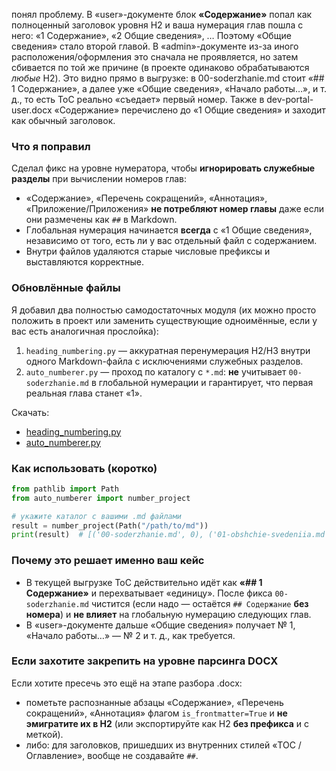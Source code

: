 понял проблему. В «user»-документе блок **«Содержание»** попал как полноценный заголовок уровня H2 и ваша нумерация глав пошла с него: «1 Содержание», «2 Общие сведения», … Поэтому «Общие сведения» стало второй главой. В «admin»-документе из-за иного расположения/оформления это сначала не проявляется, но затем сбивается по той же причине (в проекте одинаково обрабатываются *любые* H2). Это видно прямо в выгрузке: в 00-soderzhanie.md стоит «## 1 Содержание», а далее уже «Общие сведения», «Начало работы…», и т. д., то есть ToC реально «съедает» первый номер.  Также в dev-portal-user.docx «Содержание» перечислено до «1 Общие сведения» и заходит как обычный заголовок.

### Что я поправил

Сделал фикс на уровне нумератора, чтобы **игнорировать служебные разделы** при вычислении номеров глав:

* «Содержание», «Перечень сокращений», «Аннотация», «Приложение/Приложения» **не потребляют номер главы** даже если они размечены как `##` в Markdown.
* Глобальная нумерация начинается **всегда** с «1 Общие сведения», независимо от того, есть ли у вас отдельный файл с содержанием.
* Внутри файлов удаляются старые числовые префиксы и выставляются корректные.

### Обновлённые файлы

Я добавил два полностью самодостаточных модуля (их можно просто положить в проект или заменить существующие одноимённые, если у вас есть аналогичная прослойка):

1. `heading_numbering.py` — аккуратная перенумерация H2/H3 внутри одного Markdown-файла c исключениями служебных разделов.
2. `auto_numberer.py` — проход по каталогу с `*.md`: **не** учитывает `00-soderzhanie.md` в глобальной нумерации и гарантирует, что первая реальная глава станет «1».

Скачать:

* [heading\_numbering.py](sandbox:/mnt/data/heading_numbering.py)
* [auto\_numberer.py](sandbox:/mnt/data/auto_numberer.py)

### Как использовать (коротко)

```python
from pathlib import Path
from auto_numberer import number_project

# укажите каталог с вашими .md файлами
result = number_project(Path("/path/to/md"))
print(result)  # [('00-soderzhanie.md', 0), ('01-obshchie-svedeniia.md', 1), ('02-nachalo-raboty-s-portalom.md', 2), ...]
```

### Почему это решает именно ваш кейс

* В текущей выгрузке ToC действительно идёт как **«## 1 Содержание»** и перехватывает «единицу». После фикса `00-soderzhanie.md` чистится (если надо — остаётся `## Содержание` **без номера**) и **не влияет** на глобальную нумерацию следующих глав.
* В «user»-документе дальше «Общие сведения» получает № 1, «Начало работы…» — № 2 и т. д., как требуется.

### Если захотите закрепить на уровне парсинга DOCX

Если хотите пресечь это ещё на этапе разбора .docx:

* пометьте распознанные абзацы «Содержание», «Перечень сокращений», «Аннотация» флагом `is_frontmatter=True` и **не эмигратите их в H2** (или экспортируйте как H2 **без префикса** и с меткой).
* либо: для заголовков, пришедших из внутренних стилей «TOC / Оглавление», вообще не создавайте `##`.

